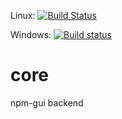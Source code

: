 Linux: [![Build Status](https://travis-ci.org/npm-gui-base/core.svg)](https://travis-ci.org/npm-gui-base/core)

Windows: [![Build status](https://ci.appveyor.com/api/projects/status/o55u0woq71wsbrng?svg=true)](https://ci.appveyor.com/project/q-nick/core)

# core
npm-gui backend
